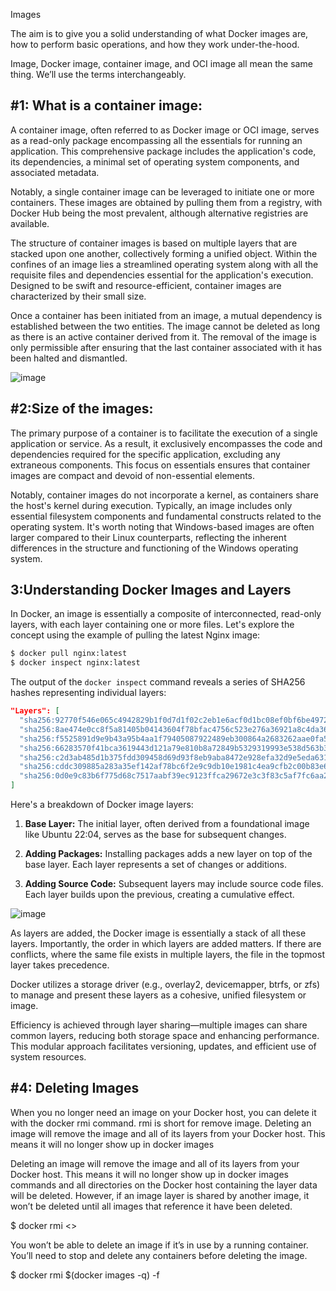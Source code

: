 Images

The aim is to give you a solid understanding of what Docker images are, how to perform basic operations, and how they work under-the-hood.

Image, Docker image, container image, and OCI image all mean the same thing. We’ll use the terms interchangeably.

#1: What is a container image:
-------------------------

A container image, often referred to as Docker image or OCI image, serves as a read-only package encompassing all the essentials for running an application. This comprehensive package includes the application's code, its dependencies, a minimal set of operating system components, and associated metadata.

Notably, a single container image can be leveraged to initiate one or more containers. These images are obtained by pulling them from a registry, with Docker Hub being the most prevalent, although alternative registries are available.

The structure of container images is based on multiple layers that are stacked upon one another, collectively forming a unified object. Within the confines of an image lies a streamlined operating system along with all the requisite files and dependencies essential for the application's execution. Designed to be swift and resource-efficient, container images are characterized by their small size.



Once a container has been initiated from an image, a mutual dependency is established between the two entities. The image cannot be deleted as long as there is an active container derived from it. The removal of the image is only permissible after ensuring that the last container associated with it has been halted and dismantled.

![image](https://github.com/chrahul/DockerDeppDiveNew/assets/14847377/672f652b-db5c-417b-9ee1-3bea143a0f79)



#2:Size of the images:
------------------------

The primary purpose of a container is to facilitate the execution of a single application or service. As a result, it exclusively encompasses the code and dependencies required for the specific application, excluding any extraneous components. This focus on essentials ensures that container images are compact and devoid of non-essential elements.

Notably, container images do not incorporate a kernel, as containers share the host's kernel during execution. Typically, an image includes only essential filesystem components and fundamental constructs related to the operating system. It's worth noting that Windows-based images are often larger compared to their Linux counterparts, reflecting the inherent differences in the structure and functioning of the Windows operating system.

3:Understanding Docker Images and Layers
---------------------------------------------

In Docker, an image is essentially a composite of interconnected, read-only layers, with each layer containing one or more files. Let's explore the concept using the example of pulling the latest Nginx image:

```bash
$ docker pull nginx:latest
$ docker inspect nginx:latest
```

The output of the `docker inspect` command reveals a series of SHA256 hashes representing individual layers:

```json
"Layers": [
  "sha256:92770f546e065c4942829b1f0d7d1f02c2eb1e6acf0d1bc08ef0bf6be4972839",
  "sha256:8ae474e0cc8f5a81405b04143604f78bfac4756c523e276a36921a8c4da36567",
  "sha256:f5525891d9e9b43a95b4aa1f79405087922489eb300864a2683262aae0fa5b3a",
  "sha256:66283570f41bca3619443d121a79e810b8a72849b5329319993e538d563b3e2f",
  "sha256:c2d3ab485d1b375fdd309458d69d93f8eb9aba8472e928efa32d9e5eda631440",
  "sha256:cddc309885a283a35ef142af78bc6f2e9c9db10e1981c4ea9cfb2c00b83e68ff",
  "sha256:0d0e9c83b6f775d68c7517aabf39ec9123ffca29672e3c3f83c5af7fc6aa242b"
]
```

Here's a breakdown of Docker image layers:

1. **Base Layer:**
   The initial layer, often derived from a foundational image like Ubuntu 22:04, serves as the base for subsequent changes.

2. **Adding Packages:**
   Installing packages adds a new layer on top of the base layer. Each layer represents a set of changes or additions.

3. **Adding Source Code:**
   Subsequent layers may include source code files. Each layer builds upon the previous, creating a cumulative effect.

![image](https://github.com/chrahul/DockerDeppDiveNew/assets/14847377/eb3ae8b1-1166-4f6d-aa8b-26943ef9db76)


As layers are added, the Docker image is essentially a stack of all these layers. Importantly, the order in which layers are added matters. If there are conflicts, where the same file exists in multiple layers, the file in the topmost layer takes precedence.

Docker utilizes a storage driver (e.g., overlay2, devicemapper, btrfs, or zfs) to manage and present these layers as a cohesive, unified filesystem or image.

Efficiency is achieved through layer sharing—multiple images can share common layers, reducing both storage space and enhancing performance. This modular approach facilitates versioning, updates, and efficient use of system resources.


#4: Deleting Images
-------------------------

When you no longer need an image on your Docker host, you can delete it with the docker rmi command. rmi is short for remove image. Deleting an image will remove the image and all of its layers from your Docker host. This means it will no longer show up in docker images

Deleting an image will remove the image and all of its layers from your Docker host. This means it will no longer show up in docker images
commands and all directories on the Docker host containing the layer data will be deleted. However, if an image layer is shared by another image, it won’t be deleted until all images that reference it have been deleted.

$ docker rmi <>

You won’t be able to delete an image if it’s in use by a running container. You’ll need to stop and delete any containers before deleting the image.

$ docker rmi $(docker images -q) -f

